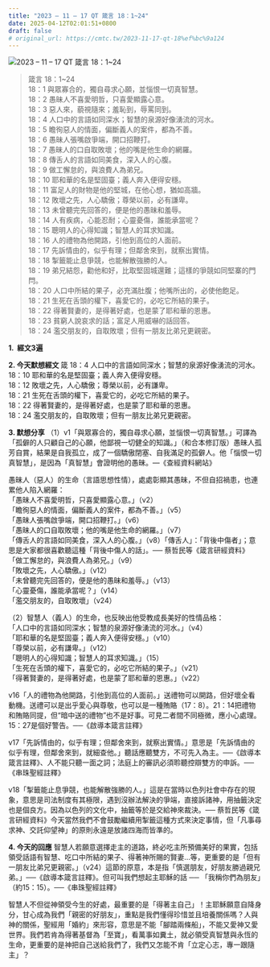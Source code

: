 ```yaml
---
title: "2023 – 11 – 17 QT 箴言 18：1~24"
date: 2025-04-12T02:01:51+0800
draft: false
# original_url: https://cmtc.tw/2023-11-17-qt-18%ef%bc%9a124
---
```


![2023 – 11 – 17 QT  箴言 18：1\~24](/images/qt.jpg  "2023 – 11 – 17 QT  箴言 18：1\~24")

> 箴言 18：1\~24  
> 18：1 與眾寡合的，獨自尋求心願，並惱恨一切真智慧。  
> 18：2 愚昧人不喜愛明哲，只喜愛顯露心意。  
> 18：3 惡人來，藐視隨來；羞恥到，辱罵同到。  
> 18：4 人口中的言語如同深水；智慧的泉源好像湧流的河水。  
> 18：5 瞻徇惡人的情面，偏斷義人的案件，都為不善。  
> 18：6 愚昧人張嘴啟爭端，開口招鞭打。  
> 18：7 愚昧人的口自取敗壞；他的嘴是他生命的網羅。  
> 18：8 傳舌人的言語如同美食，深入人的心腹。  
> 18：9 做工懈怠的，與浪費人為弟兄。  
> 18：10 耶和華的名是堅固臺；義人奔入便得安穩。  
> 18：11 富足人的財物是他的堅城，在他心想，猶如高牆。  
> 18：12 敗壞之先，人心驕傲；尊榮以前，必有謙卑。  
> 18：13 未曾聽完先回答的，便是他的愚昧和羞辱。  
> 18：14 人有疾病，心能忍耐；心靈憂傷，誰能承當呢？  
> 18：15 聰明人的心得知識；智慧人的耳求知識。  
> 18：16 人的禮物為他開路，引他到高位的人面前。  
> 18：17 先訴情由的，似乎有理；但鄰舍來到，就察出實情。  
> 18：18 掣籤能止息爭競，也能解散強勝的人。  
> 18：19 弟兄結怨，勸他和好，比取堅固城還難；這樣的爭競如同堅寨的門閂。  
> 18：20 人口中所結的果子，必充滿肚腹；他嘴所出的，必使他飽足。  
> 18：21 生死在舌頭的權下，喜愛它的，必吃它所結的果子。  
> 18：22 得著賢妻的，是得著好處，也是蒙了耶和華的恩惠。  
> 18：23 貧窮人說哀求的話；富足人用威嚇的話回答。  
> 18：24 濫交朋友的，自取敗壞；但有一朋友比弟兄更親密。

**1.  經文3遍**

**2. 今天默想經文**
箴 18：4 人口中的言語如同深水；智慧的泉源好像湧流的河水。  
18：10 耶和華的名是堅固臺；義人奔入便得安穩。  
18：12 敗壞之先，人心驕傲；尊榮以前，必有謙卑。  
18：21 生死在舌頭的權下，喜愛它的，必吃它所結的果子。  
18：22 得著賢妻的，是得著好處，也是蒙了耶和華的恩惠。  
18：24 濫交朋友的，自取敗壞；但有一朋友比弟兄更親密。

**3. 默想分享**
（1）v1「與眾寡合的，獨自尋求心願，並惱恨一切真智慧。」可譯為「孤僻的人只顧自己的心願，他鄙視一切健全的知識。」（和合本修訂版）愚昧人孤芳自賞，結果是自我孤立，成了一個驕傲閉塞、自我滿足的孤僻人。他「惱恨一切真智慧」，是因為「真智慧」會證明他的愚昧。—《查經資料網站》

愚昧人（惡人）的生命（言語思想性情），處處彰顯其愚昧，不但自招禍患，也連累他人陷入網羅：  
「愚昧人不喜愛明哲，只喜愛顯露心意。」（v2）  
「瞻徇惡人的情面，偏斷義人的案件，都為不善。」（v5）  
「愚昧人張嘴啟爭端，開口招鞭打。」（v6）  
「愚昧人的口自取敗壞；他的嘴是他生命的網羅。」（v7）  
「傳舌人的言語如同美食，深入人的心腹。」（v8）「傳舌人」：「背後中傷者」；意思是大家都很喜歡聽這種「背後中傷人的話」。── 蔡哲民等《箴言研經資料》  
「做工懈怠的，與浪費人為弟兄。」（v9）  
「敗壞之先，人心驕傲。」（v12）  
「未曾聽完先回答的，便是他的愚昧和羞辱。」（v13）  
「心靈憂傷，誰能承當呢？」（v14）  
「濫交朋友的，自取敗壞」（v24）

（2）智慧人（義人）的生命，也反映出他受教成長美好的性情品格：  
「人口中的言語如同深水；智慧的泉源好像湧流的河水。」（v4）  
「耶和華的名是堅固臺；義人奔入便得安穩。」（v10）  
「尊榮以前，必有謙卑。」（v12）  
「聰明人的心得知識；智慧人的耳求知識。」（15）  
「生死在舌頭的權下，喜愛它的，必吃它所結的果子。」（v21）  
「得著賢妻的，是得著好處，也是蒙了耶和華的恩惠。」（v22）

v16「人的禮物為他開路，引他到高位的人面前。」送禮物可以開路，但好壞全看動機。送禮可以是出乎愛心與尊敬，也可以是一種賄賂（17：8）。21：14把禮物和賄賂同提，但“暗中送的禮物”也不是好事。可見二者間不同極微，應小心處理。15：27是個好警告。──《啟導本箴言註釋》

v17「先訴情由的，似乎有理；但鄰舍來到，就察出實情。」意思是「先訴情由的似乎有理，但鄰舍來到，就細查他。」聽話應聽雙方，不可先入為主。──《啟導本箴言註釋》、人不能只聽一面之詞；法庭上的審訊必須聆聽控辯雙方的申訴。──《串珠聖經註釋》

v18「掣籤能止息爭競，也能解散強勝的人。」這是在當時以色列社會中存在的現象，意思是司法制度有其極限，遇到沒辦法解決的爭端，直接訴諸神，用抽籤決定也是個良方。因為以色列的文化中，抽籤等於是交給神來裁決。── 蔡哲民等《箴言研經資料》今天當然我們不會鼓勵繼續用掣籤這種方式來決定事情，但「凡事尋求神、交託仰望神」的原則永遠是放諸四海而皆準的。

**4. 今天的回應**
智慧人若願意選擇走主的道路，終必吃主所預備美好的果實，包括領受話語有智慧、吃口中所結的果子、得著神所賜的賢妻…等，更重要的是「但有一朋友比弟兄更親密。」（v24）這節的原意，本是指「慎選朋友，好朋友勝過親兄弟。」──《啟導本箴言註釋》。但可叫我們想起主耶穌的話 ── 「我稱你們為朋友」（約15：15）。──《串珠聖經註釋》

智慧人不但從神領受今生的好處，最重要的是「得著主自己」！主耶穌願意自降身分，甘心成為我們「親密的好朋友」，重點是我們懂得珍惜並且培養關係嗎？人與神的關係，聖經用「婚約」來形容，意思是不能「腳踏兩條船」，不能又愛神又愛世界。我們若肯為得著基督為「至寶」，看萬事如糞土，就必領受真智慧與永恆的生命，更重要的是神把自己送給我們了，我們又怎能不肯「立定心志，專一跟隨主」？
